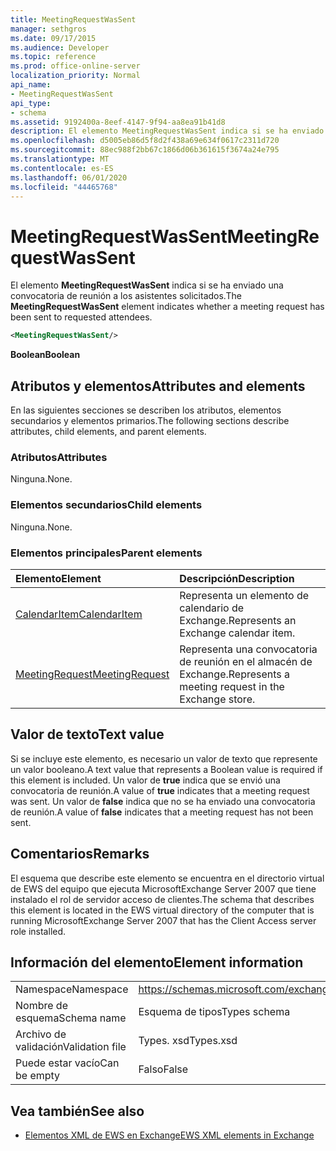```yaml
---
title: MeetingRequestWasSent
manager: sethgros
ms.date: 09/17/2015
ms.audience: Developer
ms.topic: reference
ms.prod: office-online-server
localization_priority: Normal
api_name:
- MeetingRequestWasSent
api_type:
- schema
ms.assetid: 9192400a-8eef-4147-9f94-aa8ea91b41d8
description: El elemento MeetingRequestWasSent indica si se ha enviado una convocatoria de reunión a los asistentes solicitados.
ms.openlocfilehash: d5005eb86d5f8d2f438a69e634f0617c2311d720
ms.sourcegitcommit: 88ec988f2bb67c1866d06b361615f3674a24e795
ms.translationtype: MT
ms.contentlocale: es-ES
ms.lasthandoff: 06/01/2020
ms.locfileid: "44465768"
---
```

# <a name="meetingrequestwassent"></a><span data-ttu-id="a6dbe-103">MeetingRequestWasSent</span><span class="sxs-lookup"><span data-stu-id="a6dbe-103">MeetingRequestWasSent</span></span>

<span data-ttu-id="a6dbe-104">El elemento **MeetingRequestWasSent** indica si se ha enviado una convocatoria de reunión a los asistentes solicitados.</span><span class="sxs-lookup"><span data-stu-id="a6dbe-104">The **MeetingRequestWasSent** element indicates whether a meeting request has been sent to requested attendees.</span></span> 
  
```xml
<MeetingRequestWasSent/>
```

 <span data-ttu-id="a6dbe-105">**Boolean**</span><span class="sxs-lookup"><span data-stu-id="a6dbe-105">**Boolean**</span></span>
## <a name="attributes-and-elements"></a><span data-ttu-id="a6dbe-106">Atributos y elementos</span><span class="sxs-lookup"><span data-stu-id="a6dbe-106">Attributes and elements</span></span>

<span data-ttu-id="a6dbe-107">En las siguientes secciones se describen los atributos, elementos secundarios y elementos primarios.</span><span class="sxs-lookup"><span data-stu-id="a6dbe-107">The following sections describe attributes, child elements, and parent elements.</span></span>
  
### <a name="attributes"></a><span data-ttu-id="a6dbe-108">Atributos</span><span class="sxs-lookup"><span data-stu-id="a6dbe-108">Attributes</span></span>

<span data-ttu-id="a6dbe-109">Ninguna.</span><span class="sxs-lookup"><span data-stu-id="a6dbe-109">None.</span></span>
  
### <a name="child-elements"></a><span data-ttu-id="a6dbe-110">Elementos secundarios</span><span class="sxs-lookup"><span data-stu-id="a6dbe-110">Child elements</span></span>

<span data-ttu-id="a6dbe-111">Ninguna.</span><span class="sxs-lookup"><span data-stu-id="a6dbe-111">None.</span></span>
  
### <a name="parent-elements"></a><span data-ttu-id="a6dbe-112">Elementos principales</span><span class="sxs-lookup"><span data-stu-id="a6dbe-112">Parent elements</span></span>

|<span data-ttu-id="a6dbe-113">**Elemento**</span><span class="sxs-lookup"><span data-stu-id="a6dbe-113">**Element**</span></span>|<span data-ttu-id="a6dbe-114">**Descripción**</span><span class="sxs-lookup"><span data-stu-id="a6dbe-114">**Description**</span></span>|
|:-----|:-----|
|[<span data-ttu-id="a6dbe-115">CalendarItem</span><span class="sxs-lookup"><span data-stu-id="a6dbe-115">CalendarItem</span></span>](calendaritem.md) <br/> |<span data-ttu-id="a6dbe-116">Representa un elemento de calendario de Exchange.</span><span class="sxs-lookup"><span data-stu-id="a6dbe-116">Represents an Exchange calendar item.</span></span>  <br/> |
|[<span data-ttu-id="a6dbe-117">MeetingRequest</span><span class="sxs-lookup"><span data-stu-id="a6dbe-117">MeetingRequest</span></span>](meetingrequest.md) <br/> |<span data-ttu-id="a6dbe-118">Representa una convocatoria de reunión en el almacén de Exchange.</span><span class="sxs-lookup"><span data-stu-id="a6dbe-118">Represents a meeting request in the Exchange store.</span></span>  <br/> |
   
## <a name="text-value"></a><span data-ttu-id="a6dbe-119">Valor de texto</span><span class="sxs-lookup"><span data-stu-id="a6dbe-119">Text value</span></span>

<span data-ttu-id="a6dbe-120">Si se incluye este elemento, es necesario un valor de texto que represente un valor booleano.</span><span class="sxs-lookup"><span data-stu-id="a6dbe-120">A text value that represents a Boolean value is required if this element is included.</span></span> <span data-ttu-id="a6dbe-121">Un valor de **true** indica que se envió una convocatoria de reunión.</span><span class="sxs-lookup"><span data-stu-id="a6dbe-121">A value of **true** indicates that a meeting request was sent.</span></span> <span data-ttu-id="a6dbe-122">Un valor de **false** indica que no se ha enviado una convocatoria de reunión.</span><span class="sxs-lookup"><span data-stu-id="a6dbe-122">A value of **false** indicates that a meeting request has not been sent.</span></span> 
  
## <a name="remarks"></a><span data-ttu-id="a6dbe-123">Comentarios</span><span class="sxs-lookup"><span data-stu-id="a6dbe-123">Remarks</span></span>

<span data-ttu-id="a6dbe-124">El esquema que describe este elemento se encuentra en el directorio virtual de EWS del equipo que ejecuta MicrosoftExchange Server 2007 que tiene instalado el rol de servidor acceso de clientes.</span><span class="sxs-lookup"><span data-stu-id="a6dbe-124">The schema that describes this element is located in the EWS virtual directory of the computer that is running MicrosoftExchange Server 2007 that has the Client Access server role installed.</span></span>
  
## <a name="element-information"></a><span data-ttu-id="a6dbe-125">Información del elemento</span><span class="sxs-lookup"><span data-stu-id="a6dbe-125">Element information</span></span>

|||
|:-----|:-----|
|<span data-ttu-id="a6dbe-126">Namespace</span><span class="sxs-lookup"><span data-stu-id="a6dbe-126">Namespace</span></span>  <br/> |https://schemas.microsoft.com/exchange/services/2006/types  <br/> |
|<span data-ttu-id="a6dbe-127">Nombre de esquema</span><span class="sxs-lookup"><span data-stu-id="a6dbe-127">Schema name</span></span>  <br/> |<span data-ttu-id="a6dbe-128">Esquema de tipos</span><span class="sxs-lookup"><span data-stu-id="a6dbe-128">Types schema</span></span>  <br/> |
|<span data-ttu-id="a6dbe-129">Archivo de validación</span><span class="sxs-lookup"><span data-stu-id="a6dbe-129">Validation file</span></span>  <br/> |<span data-ttu-id="a6dbe-130">Types. xsd</span><span class="sxs-lookup"><span data-stu-id="a6dbe-130">Types.xsd</span></span>  <br/> |
|<span data-ttu-id="a6dbe-131">Puede estar vacío</span><span class="sxs-lookup"><span data-stu-id="a6dbe-131">Can be empty</span></span>  <br/> |<span data-ttu-id="a6dbe-132">Falso</span><span class="sxs-lookup"><span data-stu-id="a6dbe-132">False</span></span>  <br/> |
   
## <a name="see-also"></a><span data-ttu-id="a6dbe-133">Vea también</span><span class="sxs-lookup"><span data-stu-id="a6dbe-133">See also</span></span>



- [<span data-ttu-id="a6dbe-134">Elementos XML de EWS en Exchange</span><span class="sxs-lookup"><span data-stu-id="a6dbe-134">EWS XML elements in Exchange</span></span>](ews-xml-elements-in-exchange.md)

